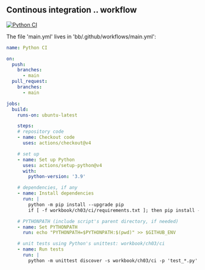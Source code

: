 
## Continous integration .. workflow

[![Python CI](https://github.com/Feyerabend/bb/actions/workflows/main.yml/badge.svg)](https://github.com/Feyerabend/bb/actions/workflows/main.yml)

The file 'main.yml' lives in 'bb/.github/workflows/main.yml':

```yml
name: Python CI

on:
  push:
    branches:
      - main
  pull_request:
    branches:
      - main

jobs:
  build:
    runs-on: ubuntu-latest

    steps:
    # repository code
    - name: Checkout code
      uses: actions/checkout@v4

    # set up
    - name: Set up Python
      uses: actions/setup-python@v4
      with:
        python-version: '3.9'

    # dependencies, if any
    - name: Install dependencies
      run: |
        python -m pip install --upgrade pip
        if [ -f workbook/ch03/ci/requirements.txt ]; then pip install -r requirements.txt; fi

    # PYTHONPATH (include script's parent directory, if needed)
    - name: Set PYTHONPATH
      run: echo "PYTHONPATH=$PYTHONPATH:$(pwd)" >> $GITHUB_ENV

    # unit tests using Python's unittest: workbook/ch03/ci
    - name: Run tests
      run: |
        python -m unittest discover -s workbook/ch03/ci -p 'test_*.py'
```
